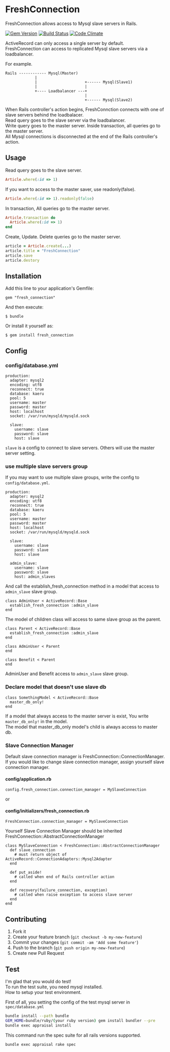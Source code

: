 # FreshConnection

FreshConnection allows access to Mysql slave servers in Rails.

[![Gem Version](https://badge.fury.io/rb/fresh_connection.svg)](http://badge.fury.io/rb/fresh_connection) [![Build Status](https://travis-ci.org/tsukasaoishi/fresh_connection.svg?branch=master)](https://travis-ci.org/tsukasaoishi/fresh_connection) [![Code Climate](https://codeclimate.com/github/tsukasaoishi/fresh_connection/badges/gpa.svg)](https://codeclimate.com/github/tsukasaoishi/fresh_connection)

ActiveRecord can only access a single server by default.  
FreshConnection can access to replicated Mysql slave servers via a loadbalancer.

For example.
```
Rails ------------ Mysql(Master)
             |
             |                     +------ Mysql(Slave1)
             |                     |
             +---- Loadbalancer ---+
                                   |
                                   +------ Mysql(Slave2)
```

When Rails controller's action begins, FreshConnction connects with one of slave servers behind the loadbalacer.  
Read query goes to the slave server via the loadbalancer.  
Write query goes to the master server. Inside transaction, all queries go to the master server.  
All Mysql connections is disconnected at the end of the Rails controller's action.


## Usage

Read query goes to the slave server.

```ruby
Article.where(:id => 1)
```

If you want to access to the master saver, use readonly(false).

```ruby
Article.where(:id => 1).readonly(false)
```

In transaction, All queries go to the master server.

```ruby
Article.transaction do
  Article.where(:id => 1)
end
```

Create, Update. Delete queries go to the master server.

```ruby
article = Article.create(...)
article.title = "FreshConnection"
article.save
article.destory
```


## Installation

Add this line to your application's Gemfile:

    gem "fresh_connection"

And then execute:

    $ bundle

Or install it yourself as:

    $ gem install fresh_connection


## Config
### config/database.yml

    production:
      adapter: mysql2
      encoding: utf8
      reconnect: true
      database: kaeru
      pool: 5
      username: master
      password: master
      host: localhost
      socket: /var/run/mysqld/mysqld.sock

      slave:
        username: slave
        password: slave
        host: slave

```slave``` is a config to connect to slave servers.
Others will use the master server setting.

### use multiple slave servers group
If you may want to use multiple slave groups, write the config to ```config/database.yml```.

    production:
      adapter: mysql2
      encoding: utf8
      reconnect: true
      database: kaeru
      pool: 5
      username: master
      password: master
      host: localhost
      socket: /var/run/mysqld/mysqld.sock

      slave:
        username: slave
        password: slave
        host: slave

      admin_slave:
        username: slave
        password: slave
        host: admin_slaves

And call the establish_fresh_connection method in a model that access to ```admin_slave``` slave group.

    class AdminUser < ActiveRecord::Base
      establish_fresh_connection :admin_slave
    end

The model of children class will access to same slave group as the parent.

    class Parent < ActiveRecord::Base
      establish_fresh_connection :admin_slave
    end

    class AdminUser < Parent
    end

    class Benefit < Parent
    end

AdminUser and Benefit access to ```admin_slave``` slave group.


### Declare model that doesn't use slave db

    class SomethingModel < ActiveRecord::Base
      master_db_only!
    end

If a model that always access to the master server is exist, You write ```master_db_only!```  in the model.  
The model that master_db_only model's child is always access to master db.

### Slave Connection Manager
Default slave connection manager is FreshConnection::ConnectionManager.  
If you would like to change slave connection manager, assign yourself slave connection manager.

#### config/application.rb

    config.fresh_connection.connection_manager = MySlaveConnection

or

#### config/initializers/fresh_connection.rb

    FreshConnection.connection_manager = MySlaveConnection


Yourself Slave Connection Manager should be inherited FreshConnection::AbstractConnectionManager

    class MySlaveConnection < FreshConnection::AbstractConnectionManager
      def slave_connection
        # must return object of ActiveRecord::ConnectionAdapters::Mysql2Adapter
      end

      def put_aside!
        # called when end of Rails controller action
      end

      def recovery(failure_connection, exception)
        # called when raise exception to access slave server
      end
    end


## Contributing

1. Fork it
2. Create your feature branch (`git checkout -b my-new-feature`)
3. Commit your changes (`git commit -am 'Add some feature'`)
4. Push to the branch (`git push origin my-new-feature`)
5. Create new Pull Request

## Test

I'm glad that you would do test!  
To run the test suite, you need mysql installed.  
How to setup your test environment.

First of all, you setting the config of the test mysql server in ```spec/database.yml```

```bash
bundle install --path bundle
GEM_HOME=bundle/ruby/(your ruby version) gem install bundler --pre
bundle exec appraisal install
```

This command run the spec suite for all rails versions supported.

```base
bundle exec appraisal rake spec
```

